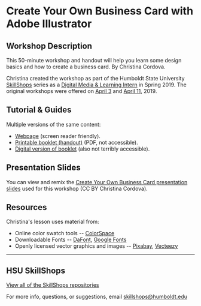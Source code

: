 # Create Your Own Business Card with Adobe Illustrator

## Workshop Description
This 50-minute workshop and handout will help you learn some design basics and how to create a business card. By Christina Cordova.

Christina created the workshop as part of the Humboldt State University [SkillShops](http://humboldt.libcal.com/workshops) series as a [Digital Media & Learning Intern](http://libguides.humboldt.edu/dml/apply) in Spring 2019. The original workshops were offered on [April 3](https://humboldt.libcal.com/event/5236344) and [April 11](https://humboldt.libcal.com/event/5240297), 2019.

## Tutorial & Guides

Multiple versions of the same content:
+ [Webpage](https://hsudml.github.io/businessCardAI/guide) (screen reader friendly).
+ [Printable booklet (handout)](https://drive.google.com/file/d/1aRvbJN0Sjty9iRsUJ79_i_ptGHoI7QVy/view?usp=sharing) (PDF, not accessible).
+ [Digital version of booklet](https://docs.google.com/presentation/d/e/2PACX-1vR0Jjn_3AjEQDwe6wf4DpOku1tj0oqZgb84ylv97y6-KtHCYZ7C0pMlvk9iG1X_zWfuMXmi2kEg-OAA/pub?start=false&loop=false&delayms=3000) (also not terribly accessible).

## Presentation Slides
You can view and remix the [Create Your Own Business Card presentation slides](https://docs.google.com/presentation/d/e/2PACX-1vRzOqHvt5M9B9GJxvJakGbt83EwHQedNRkOP85bZbf1QDusrqf-F3SMYQvmEuwlY95F9EIplGvzJRk7/pub?start=false&loop=false&delayms=3000) used for this workshop (CC BY Christina Cordova).

## Resources
Christina's lesson uses material from:
* Online color swatch tools -- [ColorSpace](https://mycolor.space/)
* Downloadable Fonts -- [DaFont](https://www.dafont.com/), [Google Fonts](https://fonts.google.com/)
* Openly licensed vector graphics and images -- [Pixabay](https://pixabay.com/), [Vecteezy](https://www.vecteezy.com/)


---
## HSU SkillShops
[View all of the SkillShops repositories](https://hsudml.github.io/skillshops)

For more info, questions, or suggestions, email skillshops@humboldt.edu
